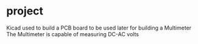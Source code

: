 # project 
Kicad used to build a PCB board to be used later for building a Multimeter 
The Multimeter is capable of measuring DC-AC volts  

